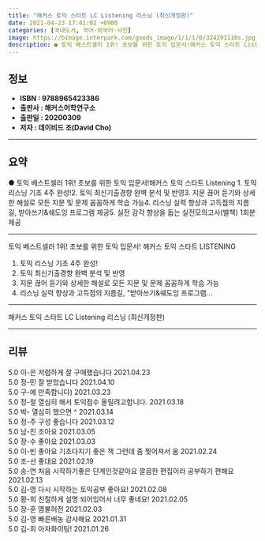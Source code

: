 ```yaml
---
title: "해커스 토익 스타트 LC Listening 리스닝 (최신개정판)"
date: 2021-04-23 17:41:02 +0900
categories: [국내도서, 국어-외국어-사전]
image: https://bimage.interpark.com/goods_image/1/1/1/0/324291110s.jpg
description: ● 토익 베스트셀러 1위! 초보를 위한 토익 입문서!해커스 토익 스타트 Listening 1. 토익 리스닝 기초 4주 완성!2. 토익 최신기출경향 완벽 분석 및 반영3. 지문 끊어 듣기와 상세한 해설로 모든 지문 및 문제 꼼꼼하게 학습 가능4. 리스닝 실력 향상과 고득점의 지름길, 받
---
```


## **정보**

- **ISBN : 9788965423386**
- **출판사 : 해커스어학연구소**
- **출판일 : 20200309**
- **저자 : 데이비드 조(David Cho)**

------



## **요약**

●  토익 베스트셀러 1위! 초보를 위한 토익 입문서!해커스 토익 스타트 Listening 1. 토익 리스닝 기초 4주 완성!2. 토익 최신기출경향 완벽 분석 및 반영3. 지문 끊어 듣기와 상세한 해설로 모든 지문 및 문제 꼼꼼하게 학습 가능4. 리스닝 실력 향상과 고득점의 지름길, 받아쓰기&쉐도잉 프로그램 제공5. 실전 감각 향상을 돕는 실전모의고사(별책) 1회분 제공

------

토익 베스트셀러 1위! 초보를 위한 토익 입문서!
해커스 토익 스타트 LISTENING
 
1. 토익 리스닝 기초 4주 완성!
2. 토익 최신기출경향 완벽 분석 및 반영
3. 지문 끊어 듣기와 상세한 해설로 모든 지문 및 문제 꼼꼼하게 학습 가능
4. 리스닝 실력 향상과 고득점의 지름길, &quot;받아쓰기&쉐도잉 프로그램... 

------


해커스 토익 스타트 LC Listening 리스닝 (최신개정판) 

------


## **리뷰** 

5.0 이-은 저렴하게 잘 구매했습니다 2021.04.23 <br/>5.0 정-민 잘 받았습니다 2021.04.10 <br/>5.0 구-예 만족합니다) 2021.03.23 <br/>5.0 정-철 열심히 해서 토익점수 올릴려고합니다. 2021.03.18 <br/>5.0 박- 열심히 했으면  ^ 2021.03.14 <br/>5.0 정-주 구성 좋습니다 2021.03.12 <br/>5.0 남-진 조아요 2021.03.05 <br/>5.0 장-수 좋아요 2021.03.03 <br/>5.0 이-빈 좋아요 기초다지기 좋은 책
그런데 좀 찢어져서 옴 2021.02.24 <br/>5.0 조-선 좋대요 2021.02.19 <br/>5.0 송-연 처음 시작하기좋은 단계인것같아요
깔끔한 편집이라 공부하기 편해요 2021.02.13 <br/>5.0 김-영 다시 시작하는 토익공부 좋아요! 2021.02.08 <br/>5.0 황-희 친절하게 설명 되어있어서 너무 좋네요! 2021.02.05 <br/>5.0 장-훈 몀불허전 2021.02.03 <br/>5.0 김-영 빠른배농 감사해요 2021.01.31 <br/>5.0 김-희 아자화이팅! 2021.01.26 <br/>